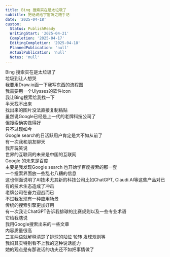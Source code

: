 ```yaml
---
title: Bing 搜索实在是太垃圾了
subtitle: 把话说给宇宙听之随手记
date: '2025-04-18'
custom:
  Status: PublishReady
  WritingStart: '2025-04-21'
  Completion: '2025-04-17'
  EditingCompletion: '2025-04-18'
  PlannedPublication: 'null'
  ActualPublication: 'null'
  Notes: 'null'
---  
```

 Bing 搜索实在是太垃圾了  
垃圾到让人想哭    
我要用Draw.io画一下我写东西的流程图  
我需要用一个Ulysses的软件icon  
我让Bing搜索给我找一下  
半天找不出来  
找出来的图片没法直接复制粘贴  
虽然说Google已经是上一代的老牌科技公司了  
但搜索确实做得好    
只不过现如今  
Google search的日活跃用户肯定是大不如从前了  
有一次我和朋友聊天  
我开玩笑说  
世界的互联网的未来是中国的互联网  
Google 的未来是百度  
主要是我发现Google search 也开始学百度搜索的那一套  
一个搜索界面放一些乱七八糟的信息  
这也侧面说明了AI技术尤其新的科技公司比如ChatGPT, Claudi.AI等这些产品对已有的技术生态造成了冲击  
老牌公司在奋力迎战而已    
不过我发现有一种应用场景  
传统的搜索引擎更加好用  
有一次我让ChatGPT告诉我排球的比赛规则以及一些专业术语  
它给我瞎说  
我用Google搜索出来的一些文章  
内容质量很高  
三言两语就解释清楚了排球的站位 轮转 发球规则等    
我妈其实特别看不上我的这种说话能力  
她的观点是有那说话的功夫还不如把事情做了    

